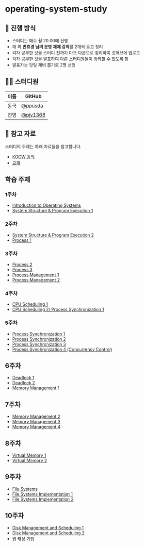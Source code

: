 # operating-system-study
## 🌳 진행 방식  
- 스터디는 매주 월 20:00에 진행  
- 매 회 **반효경 님의 운영 체제 강의**를 2개씩 듣고 정리   
- 각자 공부한 것을 스터디 전까지 마크 다운으로 정리하여 깃허브에 업로드  
- 각자 공부한 것을 발표하여 다른 스터디원들이 정리할 수 있도록 함  
- 발표자는 당일 제비 뽑기로 2명 선정

## 👨‍💻  스터디원
| 이름   | GitHub                                         |
| ---- | ---------------------------------------------- |
| 동국 | [@ppusda](https://github.com/ppusda)|
| 진영 | [@pjy1368](https://github.com/pjy1368) |

## 📌 참고 자료
스터디의 주제는 아래 자료들을 참고합니다.
- [KOCW 강의](http://www.kocw.or.kr/home/cview.do?mty=p&kemId=1046323)
- [교재](http://www.kyobobook.co.kr/product/detailViewKor.laf?ejkGb=KOR&mallGb=KOR&barcode=9791158903589)

## 학습 주제
### 1주차
- [Introduction to Operating Systems](https://core.ewha.ac.kr/publicview/C0101020140307151724641842?vmode=f)
- [System Structure & Program Execution 1](https://core.ewha.ac.kr/publicview/C0101020140311132925816476?vmode=f)

### 2주차
- [System Structure & Program Execution 2](https://core.ewha.ac.kr/publicview/C0101020140314151238067290?vmode=f)
- [Process 1](https://core.ewha.ac.kr/publicview/C0101020140318134023355997?vmode=f)

### 3주차
- [Process 2](https://core.ewha.ac.kr/publicview/C0101020140321141759959993?vmode=f)
- [Process 3](https://core.ewha.ac.kr/publicview/C0101020140321143516139010?vmode=f)
- [Process Management 1](https://core.ewha.ac.kr/publicview/C0101020140321144554159683?vmode=f)
- [Process Management 2](https://core.ewha.ac.kr/publicview/C0101020140325134428879622?vmode=f)

### 4주차
- [CPU Scheduling 1](https://core.ewha.ac.kr/publicview/C0101020140328151311578473?vmode=f)
- [CPU Scheduling 2/ Process Synchronization 1](https://core.ewha.ac.kr/publicview/C0101020140401134252676046?vmode=f)

### 5주차
- [Process Synchronization 1](https://core.ewha.ac.kr/publicview/C0101020140404144354492628?vmode=f)
- [Process Synchronization 2](https://core.ewha.ac.kr/publicview/C0101020140404151340260748?vmode=f)
- [Process Synchronization 3](https://core.ewha.ac.kr/publicview/C0101020140408134626290222?vmode=f)
- [Process Synchronization 4 (Concurrency Control)](https://core.ewha.ac.kr/publicview/C0101020140411143154161543?vmode=f)

## 6주차
- [Deadlock 1](https://core.ewha.ac.kr/publicview/C0101020140411151510275738?vmode=f)
- [Deadlock 2](https://core.ewha.ac.kr/publicview/C0101020140415131030840772?vmode=f)
- [Memory Management 1](https://core.ewha.ac.kr/publicview/C0101020140425151219100144?vmode=f)

## 7주차
- [Memory Management 2](https://core.ewha.ac.kr/publicview/C0101020140429132440045277?vmode=f)
- [Memory Management 3](https://core.ewha.ac.kr/publicview/C0101020140502151452123728?vmode=f)
- [Memory Management 4](https://core.ewha.ac.kr/publicview/C0101020140509142939477563?vmode=f)

## 8주차
- [Virtual Memory 1](https://core.ewha.ac.kr/publicview/C0101020140509151648408460?vmode=f)
- [Virtual Memory 2](https://core.ewha.ac.kr/publicview/C0101020140513133424380501?vmode=f)

## 9주차
- [File Systems](https://core.ewha.ac.kr/publicview/C0101020140516150939191200?vmode=f)
- [File Systems Implementation 1](https://core.ewha.ac.kr/publicview/C0101020140520134614002164?vmode=f)
- [File Systems Implementation 2](https://core.ewha.ac.kr/publicview/C0101020140523142954456205?vmode=f)

## 10주차
- [Disk Management and Scheduling 1](https://core.ewha.ac.kr/publicview/C0101020140523151255773807?vmode=f)
- [Disk Management and Scheduling 2](https://core.ewha.ac.kr/publicview/C0101020140527124647396004?vmode=f)
- 웹 캐싱 기법
